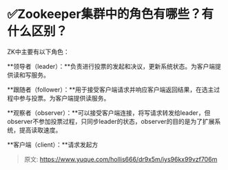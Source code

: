 # ✅Zookeeper集群中的角色有哪些？有什么区别？

ZK中主要有以下角色：

**领导者（leader）：**负责进行投票的发起和决议，更新系统状态。为客户端提供读和写服务。

**跟随者（follower）：**用于接受客户端请求并响应客户端返回结果，在选主过程中参与投票。为客户端提供读服务。

**观察者（observer）：**可以接受客户端连接，将写请求转发给leader，但observer不参加投票过程，只同步leader的状态，observer的目的是为了扩展系统，提高读取速度。

**客户端（client）：**请求发起方


> 原文: <https://www.yuque.com/hollis666/dr9x5m/iys96kx99vzf706m>